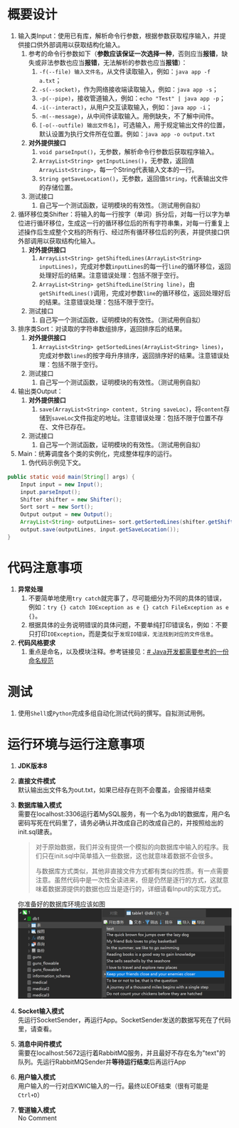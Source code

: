 
# 概要设计

1. 输入类Input：使用已有库，解析命令行参数，根据参数获取程序输入，并提供接口供外部调用以获取结构化输入。
	1. 参考的命令行参数如下（**参数应该保证一次选择一种**，否则应当**报错**，缺失或非法参数也应当**报错**，无法解析的参数也应当**报错**）：
		1. `-f(--file) 输入文件名`，从文件读取输入，例如：`java app -f a.txt`；
		2. `-s(--socket)`，作为网络接收端读取输入，例如：`java app -s`；
		3. `-p(--pipe)`，接收管道输入，例如：`echo "Test" | java app -p`；
		4. `-i(--interact)`，从用户交互读取输入，例如：`java app -i`；
		5. `-m(--message)`，从中间件读取输入。用例缺失，不了解中间件。
		6. `[-o(--outfile) 输出文件名]`，可选输入，用于规定输出文件的位置，默认设置为执行文件所在位置。例如：`java app -o output.txt`
	2. **对外提供接口**
		1. `void parseInput()`，无参数，解析命令行参数后获取程序输入。
		2. `ArrayList<String> getInputLines()`，无参数，返回值`ArrayList<String>`，每一个String代表输入文本的一行。
		3. `String getSaveLocation()`，无参数，返回值`String`，代表输出文件的存储位置。
	3. 测试接口
		1. 自己写一个测试函数，证明模块的有效性。（测试用例自拟）
2. 循环移位类Shifter：将输入的每一行按字（单词）拆分后，对每一行以字为单位进行循环移位，生成这一行的循环移位后的所有字符串集，对每一行重复上述操作后生成整个文档的所有行、经过所有循环移位后的列表，并提供接口供外部调用以获取结构化输入。
	1. **对外提供接口**
		1. `ArrayList<String> getShiftedLines(ArrayList<String> inputLines)`，完成对参数`inputLines`的每一行`line`的循环移位，返回处理好后的结果。注意错误处理：包括不限于空行。
		2. `ArrayList<String> getShiftedLine(String line)`，由`getShiftedLines()`调用，完成对参数`line`的循环移位，返回处理好后的结果。注意错误处理：包括不限于空行。
	2. 测试接口
		1. 自己写一个测试函数，证明模块的有效性。（测试用例自拟）
3. 排序类Sort：对读取的字符串数组排序，返回排序后的结果。
	1. **对外提供接口**
		1. `ArrayList<String> getSortedLines(ArrayList<String> lines)`，完成对参数`lines`的按字母升序排序，返回排序好的结果。注意错误处理：包括不限于空行。
	2. 测试接口
		1. 自己写一个测试函数，证明模块的有效性。（测试用例自拟）
4. 输出类Output：
	1. **对外提供接口**
		1. `save(ArrayList<String> content, String saveLoc)`，将`content`存储到`saveLoc`文件指定的地址。注意错误处理：包括不限于位置不存在、文件已存在。
	2. 测试接口
		1. 自己写一个测试函数，证明模块的有效性。（测试用例自拟）
5. Main：统筹调度各个类的实例化，完成整体程序的运行。
	1. 伪代码示例见下文。

```Java
public static void main(String[] args) {
	Input input = new Input();
	input.parseInput();
	Shifter shifter = new Shifter();
	Sort sort = new Sort();
	Output output = new Output();
	ArrayList<String> outputLines= sort.getSortedLines(shifter.getShiftedLines(input.getInputLines()));
	output.save(outputLines, input.getSaveLocation());
}
```


# 代码注意事项

1. **异常处理**
	1. 不要简单地使用`try catch`就完事了，尽可能细分为不同的具体的错误，例如：`try {} catch IOException as e {} catch FileException as e {}`。
	2. 根据具体的业务说明错误的具体问题，不要单纯打印错误名，例如：不要只打印`IOException`，而是类似于`发现IO错误，无法找到对应的文件信息`。
2. **代码风格要求**
	1. 重点是命名，以及模块注释。参考链接见：[# Java开发都需要参考的一份命名规范](https://zhuanlan.zhihu.com/p/97939831)

# 测试

1. 使用`Shell`或`Python`完成多组自动化测试代码的撰写。自拟测试用例。

# 运行环境与运行注意事项
1. **JDK版本8**
2. **直接文件模式**  
   默认输出出文件名为out.txt，如果已经存在则不会覆盖，会报错并结束
3. **数据库输入模式**  
   需要在localhost:3306运行着MySQL服务，有一个名为db1的数据库，用户名密码写死在代码里了，请务必确认并改成自己的改成自己的，并按照给出的init.sql建表。  
   > 对于原始数据，我们并没有提供一个模拟的向数据库中输入的程序。我们只在init.sql中简单插入一些数据，这也就意味着数据不会很多。  
   >
   > 与数据库方式类似，其他非直接文件方式都有类似的性质。有一点需要注意。虽然代码中是一次性全读进来，但是仍然是逐行的方式，这就意味着数据源提供的数据也应当是逐行的，详细请看Input的实现方式。

      你准备好的数据库环境应该如图![](./others/img.png)
4. **Socket输入模式**  
   先运行SocketSender，再运行App。SocketSender发送的数据写死在了代码里，请查看。
5. **消息中间件模式**  
   需要在localhost:5672运行着RabbitMQ服务，并且最好不存在名为"text"的队列。先运行RabbitMQSender并**等待运行结束**后再运行App
6. **用户输入模式**  
   用户输入的一行对应KWIC输入的一行。最终以EOF结束（很有可能是`Ctrl+D`）
7. **管道输入模式**  
   No Comment